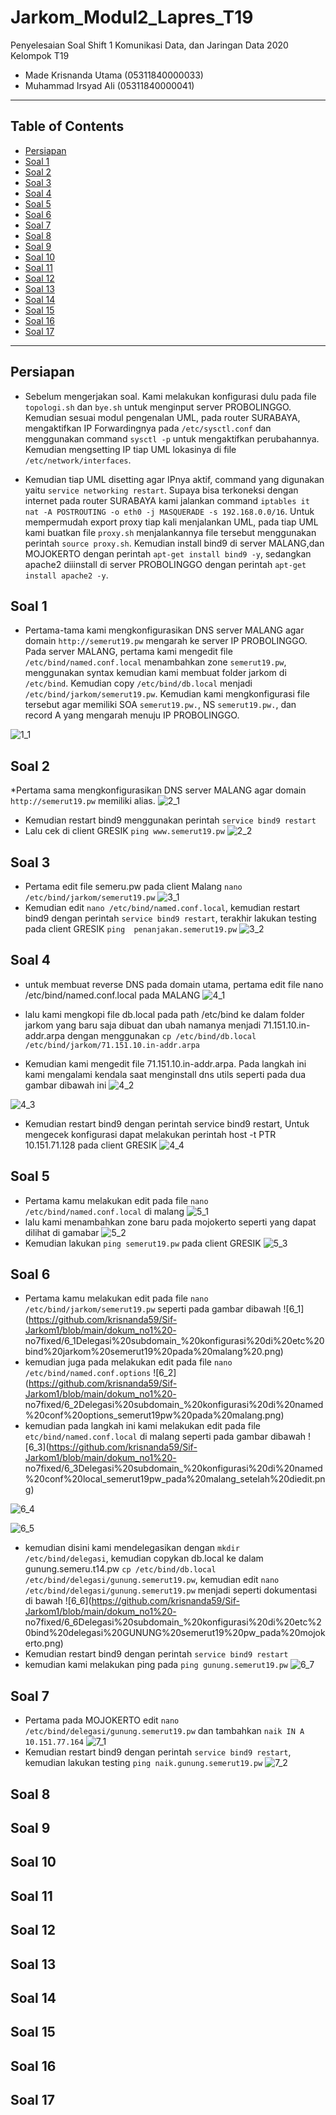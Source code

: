 # Jarkom_Modul2_Lapres_T19
Penyelesaian Soal Shift 1 Komunikasi Data, dan Jaringan Data 2020\
Kelompok T19
  * Made Krisnanda Utama (05311840000033)
  * Muhammad Irsyad Ali (05311840000041)


---
## Table of Contents
* [Persiapan](#persiapan-1)
* [Soal 1](#soal-2)
* [Soal 2](#soal-3)
* [Soal 3](#soal-4)
* [Soal 4](#soal-5)
* [Soal 5](#soal-6)
* [Soal 6](#soal-7)
* [Soal 7](#soal-8)
* [Soal 8](#soal-9)
* [Soal 9](#soal-10)
* [Soal 10](#soal-11)
* [Soal 11](#soal-12)
* [Soal 12](#soal-13)
* [Soal 13](#soal-14)
* [Soal 14](#soal-15)
* [Soal 15](#soal-16)
* [Soal 16](#soal-17)
* [Soal 17](#soal-18)
---

## Persiapan
* Sebelum mengerjakan soal. Kami melakukan konfigurasi dulu pada file ```topologi.sh``` dan ```bye.sh``` untuk menginput server PROBOLINGGO. \
Kemudian sesuai modul pengenalan UML, pada router SURABAYA, mengaktifkan IP Forwardingnya pada ```/etc/sysctl.conf``` dan menggunakan command ```sysctl -p``` untuk mengaktifkan 
perubahannya. Kemudian mengsetting IP tiap UML lokasinya di file ```/etc/network/interfaces```. 

* Kemudian tiap UML disetting agar IPnya aktif, command yang digunakan yaitu ```service networking restart```. Supaya bisa terkoneksi dengan internet pada router SURABAYA kami 
jalankan command ```iptables it nat -A POSTROUTING -o eth0 -j MASQUERADE -s 192.168.0.0/16```. Untuk mempermudah export proxy tiap kali menjalankan UML, pada tiap UML kami 
buatkan file ```proxy.sh``` menjalankannya file tersebut menggunakan perintah ```source proxy.sh```. Kemudian install bind9 di server MALANG,dan MOJOKERTO dengan perintah 
```apt-get install bind9 -y```, sedangkan apache2 diiinstall di server PROBOLINGGO
dengan perintah ```apt-get install apache2 -y```. 

## Soal 1
* Pertama-tama kami mengkonfigurasikan DNS server MALANG agar domain ```http://semerut19.pw``` mengarah ke server IP PROBOLINGGO. Pada server MALANG, pertama kami mengedit file 
```/etc/bind/named.conf.local``` menambahkan zone ```semerut19.pw```, menggunakan syntax kemudian kami membuat folder jarkom di ```/etc/bind```. Kemudian copy 
```/etc/bind/db.local``` menjadi ```/etc/bind/jarkom/semerut19.pw```. Kemudian kami mengkonfigurasi file tersebut agar memiliki SOA ```semerut19.pw.```, NS ```semerut19.pw.```, 
dan record A yang mengarah menuju IP PROBOLINGGO.

![1_1](https://github.com/krisnanda59/Sif-Jarkom1/blob/main/dokum_no1%20-no7fixed/1_1install%20bind_1.png)
## Soal 2
*Pertama sama mengkonfigurasikan DNS server MALANG agar domain ```http://semerut19.pw``` memiliki alias.
![2_1](https://github.com/krisnanda59/Sif-Jarkom1/blob/main/dokum_no1%20-no7fixed/2_1CNAME_alias_1.png)
* Kemudian restart bind9 menggunakan perintah ```service bind9 restart```
* Lalu cek di client GRESIK ```ping www.semerut19.pw```
![2_2](https://github.com/krisnanda59/Sif-Jarkom1/blob/main/dokum_no1%20-no7fixed/2_2CNAME_alias_1(berhasil%20ping%20di%20client).png)
## Soal 3
* Pertama edit file semeru.pw pada client Malang ```nano /etc/bind/jarkom/semerut19.pw```
![3_1](https://github.com/krisnanda59/Sif-Jarkom1/blob/main/dokum_no1%20-no7fixed/3_1.png)
* Kemudian edit ```nano /etc/bind/named.conf.local```, kemudian restart bind9 dengan perintah ```service bind9 restart```, terakhir lakukan testing pada client GRESIK ```ping 
penanjakan.semerut19.pw```
![3_2](https://github.com/krisnanda59/Sif-Jarkom1/blob/main/dokum_no1%20-no7fixed/3_2.png)
## Soal 4
* untuk membuat reverse DNS pada domain utama, pertama edit file nano /etc/bind/named.conf.local pada MALANG
![4_1](https://github.com/krisnanda59/Sif-Jarkom1/blob/main/dokum_no1%20-no7fixed/4_1reverse%20DNS_1.png)
* lalu kami mengkopi file db.local pada path /etc/bind ke dalam folder jarkom yang baru saja dibuat dan ubah namanya menjadi 71.151.10.in-addr.arpa dengan menggunakan
```cp /etc/bind/db.local /etc/bind/jarkom/71.151.10.in-addr.arpa```  
  
* Kemudian kami mengedit file 71.151.10.in-addr.arpa. Pada langkah ini kami mengalami kendala saat menginstall dns utils seperti pada dua gambar dibawah ini
![4_2](https://github.com/krisnanda59/Sif-Jarkom1/blob/main/dokum_no1%20-no7fixed/4_2reverse%20DNS_2(update%20di%20gresik).png)

![4_3](https://github.com/krisnanda59/Sif-Jarkom1/blob/main/dokum_no1%20-no7fixed/4_3reverse%20DNS_3%20(error%20saat%20install%20DNS_UTILS).png)
* Kemudian restart bind9 dengan perintah service bind9 restart, Untuk mengecek konfigurasi dapat melakukan perintah host -t PTR 10.151.71.128 pada client GRESIK
![4_4](https://github.com/krisnanda59/Sif-Jarkom1/blob/main/dokum_no1%20-no7fixed/4_4reverse%20DNS_4(complit).png)

## Soal 5
* Pertama kamu melakukan edit pada file ```nano /etc/bind/named.conf.local``` di malang
![5_1](https://github.com/krisnanda59/Sif-Jarkom1/blob/main/dokum_no1%20-no7fixed/5_1DNS%20MASTER-SLAVE_1(master).png)
* lalu kami menambahkan zone baru pada mojokerto seperti yang dapat dilihat di gamabar
![5_2](https://github.com/krisnanda59/Sif-Jarkom1/blob/main/dokum_no1%20-no7fixed/5_2.png)
* Kemudian lakukan ```ping semerut19.pw``` pada client GRESIK
![5_3](https://github.com/krisnanda59/Sif-Jarkom1/blob/main/dokum_no1%20-no7fixed/5_3DNS%20MASTER-SLAVE_4(testing%20slave%20di%20gresik).png)

## Soal 6
* Pertama kamu melakukan edit pada file ```nano /etc/bind/jarkom/semerut19.pw``` seperti pada gambar dibawah
![6_1](https://github.com/krisnanda59/Sif-Jarkom1/blob/main/dokum_no1%20-
no7fixed/6_1Delegasi%20subdomain_%20konfigurasi%20di%20etc%20bind%20jarkom%20semerut19%20pada%20malang%20.png)
* kemudian juga pada melakukan edit pada file ```nano /etc/bind/named.conf.options```
![6_2](https://github.com/krisnanda59/Sif-Jarkom1/blob/main/dokum_no1%20-
no7fixed/6_2Delegasi%20subdomain_%20konfigurasi%20di%20named%20conf%20options_semerut19pw%20pada%20malang.png)
* kemudian pada langkah ini kami melakukan edit pada file ```etc/bind/named.conf.local``` di malang seperti pada gambar dibawah
![6_3](https://github.com/krisnanda59/Sif-Jarkom1/blob/main/dokum_no1%20-
no7fixed/6_3Delegasi%20subdomain_%20konfigurasi%20di%20named%20conf%20local_semerut19pw_pada%20malang_setelah%20diedit.png)

![6_4]()

![6_5](https://github.com/krisnanda59/Sif-Jarkom1/blob/main/dokum_no1%20-no7fixed/6_5Delegasi%20subdomain_%20konfigurasi%20di%20named%20conf%20local__%20pada%20mojokerto.png)
* kemudian disini kami mendelegasikan dengan ```mkdir /etc/bind/delegasi```, kemudian copykan db.local ke dalam gunung.semeru.t14.pw ```cp /etc/bind/db.local 
/etc/bind/delegasi/gunung.semerut19.pw```, kemudian edit ```nano /etc/bind/delegasi/gunung.semerut19.pw``` menjadi seperti dokumentasi di bawah 
![6_6](https://github.com/krisnanda59/Sif-Jarkom1/blob/main/dokum_no1%20-
no7fixed/6_6Delegasi%20subdomain_%20konfigurasi%20di%20etc%20bind%20delegasi%20GUNUNG%20semerut19%20pw_pada%20mojokerto.png)
* Kemudian restart bind9 dengan perintah ```service bind9 restart```
* kemudian kami melakukan ping pada ```ping gunung.semerut19.pw```
![6_7](https://github.com/krisnanda59/Sif-Jarkom1/blob/main/dokum_no1%20-no7fixed/6_7Delegasi%20subdomain_%20pengetesan%20ping%20ke%20sub%20domain%20baru(gunung).png)

## Soal 7
* Pertama pada MOJOKERTO edit ```nano /etc/bind/delegasi/gunung.semerut19.pw``` dan tambahkan ```naik IN A 10.151.77.164```
![7_1](https://github.com/krisnanda59/Sif-Jarkom1/blob/main/dokum_no1%20-no7fixed/6_6Delegasi%20subdomain_%20konfigurasi%20di%20etc%20bind%20delegasi%20GUNUNG%20semerut19%20pw_pada%20mojokerto.png)
* Kemudian restart bind9 dengan perintah ```service bind9 restart```, kemudian lakukan testing ```ping naik.gunung.semerut19.pw```
![7_2](https://github.com/krisnanda59/Sif-Jarkom1/blob/main/dokum_no1%20-no7fixed/7_2Delegasi%20subdomain_%20berhasil%20ping%20dari%20gresik%20kepada%20gunung%20semerut19%20%26%20naik%20gunung%20semeru%20t19.png)

## Soal 8

## Soal 9

## Soal 10

## Soal 11

## Soal 12

## Soal 13

## Soal 14

## Soal 15

## Soal 16

## Soal 17
